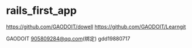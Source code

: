 # rails_first_app

https://github.com/GAODOIT/dowell
https://github.com/GAODOIT/Learngit

GAODOIT
905809284@qq.com(绑定)
gdd19880717
